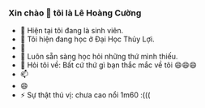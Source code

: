 ### Xin chào 👋 tôi là Lê Hoàng Cường

- 🔭 Hiện tại tôi đang là sinh viên.
- 🌱 Tôi hiện đang học ở Đại Học Thủy Lợi.
- 👯 
- 🤔 Luôn sẵn sàng học hỏi những thứ mình thiếu.
- 💬 Hỏi tôi về: Bất cứ thứ gì bạn thắc mắc về tôi 😄😄😄
- 📫 
- 😄
- ⚡ Sự thật thú vị: chưa cao nổi 1m60 :(((
